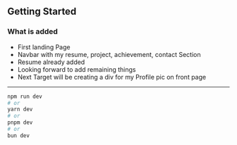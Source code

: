 
## Getting Started
### What is added
- First landing Page
- Navbar with my resume, project, achievement, contact Section
- Resume already added
- Looking forward to add remaining things
- Next Target will be creating a div for my Profile pic on front page

---

```bash
npm run dev
# or
yarn dev
# or
pnpm dev
# or
bun dev
```
